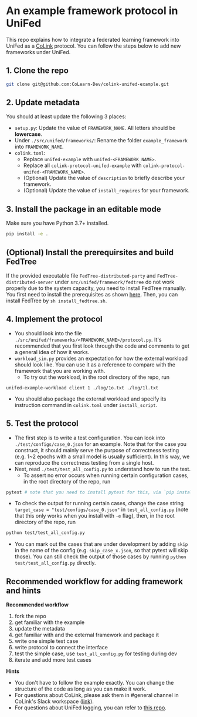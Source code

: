 # An example framework protocol in UniFed

This repo explains how to integrate a federated learning framework into UniFed as a [CoLink](https://colink.app/) protocol. You can follow the steps below to add new frameworks under UniFed.

## 1. Clone the repo

```bash
git clone git@github.com:CoLearn-Dev/colink-unifed-example.git
```

## 2. Update metadata

You should at least update the following 3 places:

- `setup.py`: Update the value of `FRAMEWORK_NAME`. All letters should be **lowercase**.
- Under `./src/unifed/frameworks/`: Rename the folder `example_framework` into `FRAMEWORK_NAME`.
- `colink.toml`:
  - Replace `unifed-example` with `unifed-<FRAMEWORK_NAME>`.
  - Replace all `colink-protocol-unifed-example` with `colink-protocol-unifed-<FRAMEWORK_NAME>`.
  - (Optional) Update the value of `description` to briefly describe your framework.
  - (Optional) Update the value of `install_requires` for your framework.

## 3. Install the package in an editable mode

Make sure you have Python 3.7+ installed. 
```bash
pip install -e .
```

## (Optional) Install the prerequirsites and build FedTree

If the provided executable file `FedTree-distributed-party` and `FedTree-distributed-server` under `src/unifed/framework/fedtree` do not work properly due to the system capacity, you need to install FedTree manually. You first need to install the prerequisites as shown [here](https://github.com/Xtra-Computing/FedTree#prerequisites). Then, you can install FedTree by ```sh install_fedtree.sh```.

## 4. Implement the protocol

- You should look into the file `./src/unifed/frameworks/<FRAMEWORK_NAME>/protocol.py`. It's recommended that you first look through the code and comments to get a general idea of how it works.
- `workload_sim.py` provides an expectation for how the external workload should look like. You can use it as a reference to compare with the framework that you are working with.
  - To try out the workload, in the root directory of the repo, run
```
unifed-example-workload client 1 ./log/1o.txt ./log/1l.txt
```
- You should also package the external workload and specify its instruction command in `colink.toml` under `install_script`.

## 5. Test the protocol

- The first step is to write a test configuration. You can look into `./test/configs/case_0.json` for an example. Note that for the case you construct, it should mainly serve the purpose of correctness testing (e.g. 1~2 epochs with a small model is usually sufficient). In this way, we can reproduce the correctness testing from a single host.
- Next, read `./test/test_all_config.py` to understand how to run the test.
  - To assert no error occurs when running certain configuration cases, in the root directory of the repo, run
```bash
pytest # note that you need to install pytest for this, via `pip install pytest`
```
  - To check the output for running certain cases, change the case string `target_case = "test/configs/case_0.json"` in `test_all_config.py` (note that this only works when you install with `-e` flag), then, in the root directory of the repo, run
```bash
python test/test_all_config.py 
```
- You can mark out the cases that are under development by adding `skip` in the name of the config (e.g. `skip_case_x.json`, so that pytest will skip those). You can still check the output of those cases by running `python test/test_all_config.py` directly.


## Recommended workflow for adding framework and hints

**Recommended workflow**
1. fork the repo
2. get familiar with the example
3. update the metadata
4. get familiar with and the external framework and package it
5. write one simple test case
6. write protocol to connect the interface
7. test the simple case, use `test_all_config.py` for testing during dev
8. iterate and add more test cases

**Hints**
- You don't have to follow the example exactly. You can change the structure of the code as long as you can make it work.
- For questions about CoLink, please ask them in #general channel in CoLink's Slack workspace ([link](https://join.slack.com/t/colearn-dev/shared_invite/zt-1gyr9fekz-sPgb_v0PA~XdROupQqy8bQ)).
- For questions about UniFed logging, you can refer to [this repo](https://github.com/AI-secure/FLBenchmark-toolkit/tree/main/tutorials/logging).
